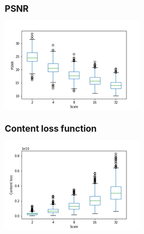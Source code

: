 # PSNR
![PSNR](https://github.com/valdispy/lab1/blob/master/PSNR.png)
# Content loss function
![content_loss](https://github.com/valdispy/lab1/blob/master/content_loss.png)
